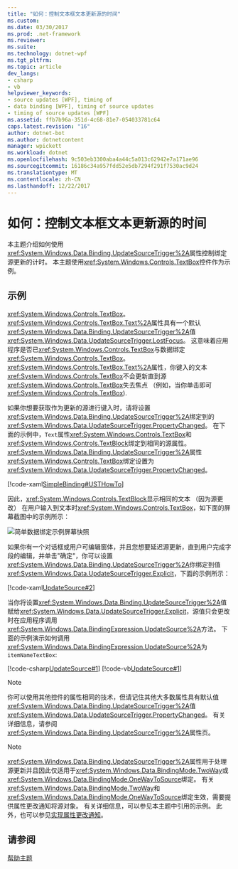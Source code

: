 ```yaml
---
title: "如何：控制文本框文本更新源的时间"
ms.custom: 
ms.date: 03/30/2017
ms.prod: .net-framework
ms.reviewer: 
ms.suite: 
ms.technology: dotnet-wpf
ms.tgt_pltfrm: 
ms.topic: article
dev_langs:
- csharp
- vb
helpviewer_keywords:
- source updates [WPF], timing of
- data binding [WPF], timing of source updates
- timing of source updates [WPF]
ms.assetid: ffb7b96a-351d-4c68-81e7-054033781c64
caps.latest.revision: "16"
author: dotnet-bot
ms.author: dotnetcontent
manager: wpickett
ms.workload: dotnet
ms.openlocfilehash: 9c503eb3300aba4a44c5a013c62942e7a171ae96
ms.sourcegitcommit: 16186c34a957fdd52e5db7294f291f7530ac9d24
ms.translationtype: MT
ms.contentlocale: zh-CN
ms.lasthandoff: 12/22/2017
---
```

# <a name="how-to-control-when-the-textbox-text-updates-the-source"></a>如何：控制文本框文本更新源的时间
本主题介绍如何使用<xref:System.Windows.Data.Binding.UpdateSourceTrigger%2A>属性控制绑定源更新的计时。 本主题使用<xref:System.Windows.Controls.TextBox>控件作为示例。  
  
## <a name="example"></a>示例  
 <xref:System.Windows.Controls.TextBox>。<xref:System.Windows.Controls.TextBox.Text%2A>属性具有一个默认<xref:System.Windows.Data.Binding.UpdateSourceTrigger%2A>值<xref:System.Windows.Data.UpdateSourceTrigger.LostFocus>。 这意味着应用程序是否已<xref:System.Windows.Controls.TextBox>与数据绑定<xref:System.Windows.Controls.TextBox>。<xref:System.Windows.Controls.TextBox.Text%2A>属性，你键入的文本<xref:System.Windows.Controls.TextBox>不会更新直到源<xref:System.Windows.Controls.TextBox>失去焦点 （例如，当你单击即可<xref:System.Windows.Controls.TextBox>).  
  
 如果你想要获取作为更新的源进行键入时，请将设置<xref:System.Windows.Data.Binding.UpdateSourceTrigger%2A>绑定到的<xref:System.Windows.Data.UpdateSourceTrigger.PropertyChanged>。 在下面的示例中，`Text`属性<xref:System.Windows.Controls.TextBox>和<xref:System.Windows.Controls.TextBlock>绑定到相同的源属性。 <xref:System.Windows.Data.Binding.UpdateSourceTrigger%2A>属性<xref:System.Windows.Controls.TextBox>绑定设置为<xref:System.Windows.Data.UpdateSourceTrigger.PropertyChanged>。  
  
 [!code-xaml[SimpleBinding#USTHowTo](../../../../samples/snippets/visualbasic/VS_Snippets_Wpf/SimpleBinding/VisualBasic/Page1.xaml#usthowto)]  
  
 因此，<xref:System.Windows.Controls.TextBlock>显示相同的文本 （因为源更改） 在用户输入到文本时<xref:System.Windows.Controls.TextBox>，如下面的屏幕截图中的示例所示：  
  
 ![简单数据绑定示例屏幕快照](../../../../docs/framework/wpf/data/media/databindingsimplebindingsample2.png "DataBindingSimpleBindingSample2")  
  
 如果你有一个对话框或用户可编辑窗体，并且您想要延迟源更新，直到用户完成字段的编辑，并单击"确定"，你可以设置<xref:System.Windows.Data.Binding.UpdateSourceTrigger%2A>你绑定到值<xref:System.Windows.Data.UpdateSourceTrigger.Explicit>，下面的示例所示：  
  
 [!code-xaml[UpdateSource#2](../../../../samples/snippets/csharp/VS_Snippets_Wpf/UpdateSource/CSharp/Window1.xaml#2)]  
  
 当你将设置<xref:System.Windows.Data.Binding.UpdateSourceTrigger%2A>值赋给<xref:System.Windows.Data.UpdateSourceTrigger.Explicit>，源值只会更改时在应用程序调用<xref:System.Windows.Data.BindingExpression.UpdateSource%2A>方法。 下面的示例演示如何调用<xref:System.Windows.Data.BindingExpression.UpdateSource%2A>为`itemNameTextBox`:  
  
 [!code-csharp[UpdateSource#1](../../../../samples/snippets/csharp/VS_Snippets_Wpf/UpdateSource/CSharp/Window1.xaml.cs#1)]
 [!code-vb[UpdateSource#1](../../../../samples/snippets/visualbasic/VS_Snippets_Wpf/UpdateSource/VisualBasic/Window1.xaml.vb#1)]  
  
> [!NOTE]
>  你可以使用其他控件的属性相同的技术，但请记住其他大多数属性具有默认值<xref:System.Windows.Data.Binding.UpdateSourceTrigger%2A>值<xref:System.Windows.Data.UpdateSourceTrigger.PropertyChanged>。 有关详细信息，请参阅<xref:System.Windows.Data.Binding.UpdateSourceTrigger%2A>属性页。  
  
> [!NOTE]
>  <xref:System.Windows.Data.Binding.UpdateSourceTrigger%2A>属性用于处理源更新并且因此仅适用于<xref:System.Windows.Data.BindingMode.TwoWay>或<xref:System.Windows.Data.BindingMode.OneWayToSource>绑定。 有关<xref:System.Windows.Data.BindingMode.TwoWay>和<xref:System.Windows.Data.BindingMode.OneWayToSource>绑定生效，需要提供属性更改通知将源对象。 有关详细信息，可以参见本主题中引用的示例。 此外，也可以参见[实现属性更改通知](../../../../docs/framework/wpf/data/how-to-implement-property-change-notification.md)。  
  
## <a name="see-also"></a>请参阅  
 [帮助主题](../../../../docs/framework/wpf/data/data-binding-how-to-topics.md)
